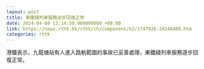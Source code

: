 ```yaml
---
layout: post
title: 東鐵綫列車服務逐步回復正常
date: 2024-04-08 12:14:58.000000000 +08:00
link: https://news.rthk.hk/rthk/ch/component/k2/1747926-20240408.htm
categories: rthk
---
```


港鐵表示，九龍塘站有人進入路軌範圍的事故已妥善處理，東鐵綫列車服務逐步回復正常。
